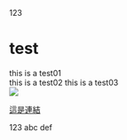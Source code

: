 123
# test

this is a test01 <br>
this is a test02
this is a test03 <br>
![](https://avatars.slack-edge.com/2020-11-25/1527503386626_319578f21381f9641cd8_512.png)


[這是連結](https://github.com/superrrpikachu/test01/blob/main/README.md)

123
abc
def